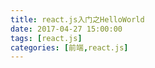 ```yaml
---
title: react.js入门之HelloWorld
date: 2017-04-27 15:00:00
tags: [react.js]
categories: [前端,react.js]
---
```




